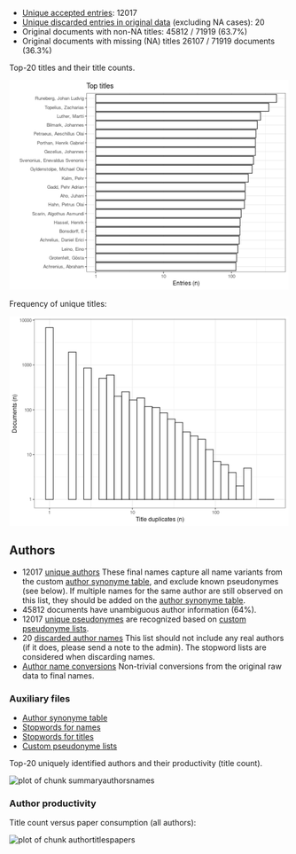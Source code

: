 -   [Unique accepted entries](output.tables/author_name_accepted.csv):
    12017
-   [Unique discarded entries in original
    data](output.tables/author_name_discarded.csv) (excluding NA cases):
    20
-   Original documents with non-NA titles: 45812 / 71919 (63.7%)
-   Original documents with missing (NA) titles 26107 / 71919 documents
    (36.3%)

Top-20 titles and their title counts.

![plot of chunk summarytitle](figure/rmd_author_name_summarytitle-1.png)

Frequency of unique titles:

![plot of chunk uniquetitles](figure/rmd_author_name_uniquetitles-1.png)

Authors
-------

-   12017 [unique authors](output.tables/author_accepted.csv) These
    final names capture all name variants from the custom [author
    synonyme
    table](https://github.com/COMHIS/fennica/blob/master/inst/extdata/ambiguous-authors.csv),
    and exclude known pseudonymes (see below). If multiple names for the
    same author are still observed on this list, they should be added on
    the [author synonyme
    table](https://github.com/COMHIS/fennica/blob/master/inst/extdata/ambiguous-authors.csv).
-   45812 documents have unambiguous author information (64%).
-   12017 [unique pseudonymes](output.tables/pseudonyme_accepted.csv)
    are recognized based on [custom pseudonyme
    lists](https://github.com/COMHIS/fennica/blob/master/inst/extdata/names/pseudonymes/custom_pseudonymes.csv).
-   20 [discarded author names](output.tables/author_discarded.csv) This
    list should not include any real authors (if it does, please send a
    note to the admin). The stopword lists are considered when
    discarding names.
-   [Author name
    conversions](output.tables/author_conversion_nontrivial.csv)
    Non-trivial conversions from the original raw data to final names.

### Auxiliary files

-   [Author synonyme
    table](https://github.com/COMHIS/fennica/blob/master/inst/extdata/ambiguous-authors.csv)
-   [Stopwords for
    names](https://github.com/COMHIS/fennica/blob/master/inst/extdata/stopwords_for_names.csv)
-   [Stopwords for
    titles](https://github.com/COMHIS/fennica/blob/master/inst/extdata/stopwords_titles.csv)
-   [Custom pseudonyme
    lists](https://github.com/COMHIS/fennica/blob/master/inst/extdata/names/pseudonymes/custom_pseudonymes.csv)

Top-20 uniquely identified authors and their productivity (title count).

![plot of chunk
summaryauthorsnames](figure/summaryauthorsnames-1.png)

### Author productivity

Title count versus paper consumption (all authors):

![plot of chunk
authortitlespapers](figure/authornamepapers.png)
